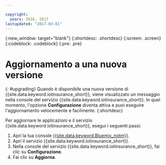 ```yaml
---

copyright:
  years: 2016, 2017
lastupdated: "2017-03-01"
---
```


<!-- Common attributes used in the template are defined as follows: -->
{:new_window: target="blank"}
{:shortdesc: .shortdesc}
{:screen: .screen}
{:codeblock: .codeblock}
{:pre: .pre}



<!-- {{site.data.keyword.iotinsurance_full}}  {{site.data.keyword.iotinsurance_short}}  -->


# Aggiornamento a una nuova versione
{: #upgrading}
Quando è disponibile una nuova versione di {{site.data.keyword.iotinsurance_short}}, viene visualizzato un messaggio nella console del servizio {{site.data.keyword.iotinsurance_short}}. In quel momento, l'opzione **Configurazione** diventa attiva e puoi eseguire l'aggiornamento velocemente e facilmente.
{:shortdesc}

Per aggiornare le applicazioni e il servizio {{site.data.keyword.iotinsurance_short}}, esegui i seguenti passi:
  1. Apri la tua console [{{site.data.keyword.Bluemix_notm}}](https://console.ng.bluemix.net/#all-items).
  2. Apri il servizio {{site.data.keyword.iotinsurance_short}}.
  3. Nella console del servizio {{site.data.keyword.iotinsurance_short}}, fai clic su **Configurazione**.
  4. Fai clic su **Aggiorna**.
